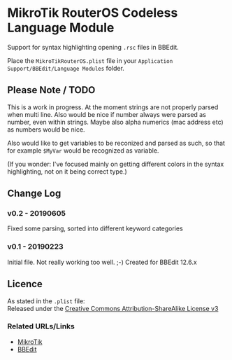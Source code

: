 # MikroTik RouterOS Codeless Language Module
Support for syntax highlighting opening `.rsc` files in BBEdit.

Place the `MikroTikRouterOS.plist` file in your `Application Support/BBEdit/Language Modules` folder.

## Please Note / TODO
This is a work in progress. At the moment strings are not properly parsed when multi line.
Also would be nice if number always were parsed as number, even within strings.
Maybe also alpha numerics (mac address etc) as numbers would be nice.

Also would like to get variables to be reconized and parsed as such, so that for example `$MyVar` would be recognized as variable.

(If you wonder: I've focused mainly on getting different colors in the syntax highlighting, not on it being correct type.)

## Change Log
### v0.2 - 20190605
Fixed some parsing, sorted into different keyword categories

### v0.1 - 20190223
Initial file. Not really working too well. ;-)
Created for BBEdit 12.6.x

## Licence
As stated in the `.plist` file:  
Released under the
[Creative Commons Attribution-ShareAlike License v3](http://www.creativecommons.org/licenses/by-sa/3.0/)

### Related URLs/Links

- [MikroTik](https://mikrotik.com/)
- [BBEdit](https://www.barebones.com/products/bbedit/index.html)
